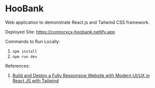 # HooBank

Web application to demonstrate React.js and Tailwind CSS framework.

Deployed Site: https://connorxcx-hoobank.netlify.app

Commands to Run Locally:

1. `npm install`
2. `npm run dev`

References:

1. [Build and Deploy a Fully Responsive Website with Modern UI/UX in React JS with Tailwind](https://youtu.be/_oO4Qi5aVZs?si=FVXgFZiUStjwHCMJ)
